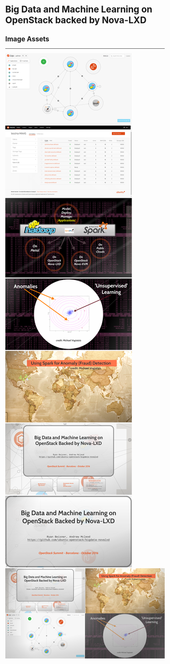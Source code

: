 # Big Data and Machine Learning on OpenStack backed by Nova-LXD

## Image Assets

---

![alt text][juju-gui-image]
![alt text][maas-image]
![alt text][slide-sample]
![alt text][slide-anomalies]
![alt text][slide-atlas]
![alt text][slide-title2]
![alt text][slide-title]
![alt text][slide-sample-600]

[juju-gui-image]: juju-gui-spark-processing-400.png "Juju Big Data Deployment - Spark Processing"
[maas-image]: maas-machines-deployed-400.png "MAAS - Metal as a Service"
[slide-sample]: presentation-sample-slide-400.png "Slide Sample"
[slide-anomalies]: presentation-sample-slide-anomalies-400.png "Slide Sample"
[slide-atlas]: presentation-sample-slide-atlas-400.png "Slide Sample"
[slide-title2]: presentation-sample-slide-title2-400.png "Slide Sample"
[slide-title]: presentation-sample-slide-title-400.png "Slide Sample"
[slide-sample-600]: slides-multi-sample-600.png "Slide Sample"
